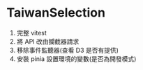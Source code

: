 # TaiwanSelection

1. 完整 vitest
2. 將 API 改由攔截器請求
3. 移除事件監聽器(查看 D3 是否有提供)
4. 安裝 pinia 設置環境的變數(是否為開發模式)
